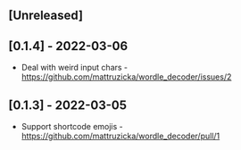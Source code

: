 ## [Unreleased]

## [0.1.4] - 2022-03-06

-  Deal with weird input chars - https://github.com/mattruzicka/wordle_decoder/issues/2

## [0.1.3] - 2022-03-05

- Support shortcode emojis - https://github.com/mattruzicka/wordle_decoder/pull/1
